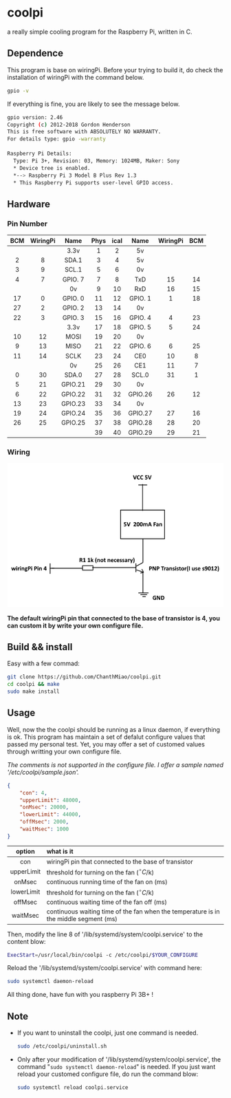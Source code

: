 # coolpi

a really simple cooling program for the Raspberry Pi, written in C.

## Dependence

This program is base on wiringPi. Before your trying to build it, do check the installation of wiringPi with the command below.

```bash
gpio -v
```

If everything is fine, you are likely to see the message below.

```bash
gpio version: 2.46
Copyright (c) 2012-2018 Gordon Henderson
This is free software with ABSOLUTELY NO WARRANTY.
For details type: gpio -warranty

Raspberry Pi Details:
  Type: Pi 3+, Revision: 03, Memory: 1024MB, Maker: Sony 
  * Device tree is enabled.
  *--> Raspberry Pi 3 Model B Plus Rev 1.3
  * This Raspberry Pi supports user-level GPIO access.
```

## Hardware

### Pin Number

|  BCM  | WiringPi |  Name   | Phys  | ical  |  Name   | WiringPi |  BCM  |
| :---: | :------: | :-----: | :---: | :---: | :-----: | :------: | :---: |
|       |          |  3.3v   |   1   |   2   |   5v    |          |       |
|   2   |    8     |  SDA.1  |   3   |   4   |   5v    |          |       |
|   3   |    9     |  SCL.1  |   5   |   6   |   0v    |          |       |
|   4   |    7     | GPIO. 7 |   7   |   8   |   TxD   |    15    |  14   |
|       |          |   0v    |   9   |  10   |   RxD   |    16    |  15   |
|  17   |    0     | GPIO. 0 |  11   |  12   | GPIO. 1 |    1     |  18   |
|  27   |    2     | GPIO. 2 |  13   |  14   |   0v    |          |       |
|  22   |    3     | GPIO. 3 |  15   |  16   | GPIO. 4 |    4     |  23   |
|       |          |  3.3v   |  17   |  18   | GPIO. 5 |    5     |  24   |
|  10   |    12    |  MOSI   |  19   |  20   |   0v    |          |       |
|   9   |    13    |  MISO   |  21   |  22   | GPIO. 6 |    6     |  25   |
|  11   |    14    |  SCLK   |  23   |  24   |   CE0   |    10    |   8   |
|       |          |   0v    |  25   |  26   |   CE1   |    11    |   7   |
|   0   |    30    |  SDA.0  |  27   |  28   |  SCL.0  |    31    |   1   |
|   5   |    21    | GPIO.21 |  29   |  30   |   0v    |          |       |
|   6   |    22    | GPIO.22 |  31   |  32   | GPIO.26 |    26    |  12   |
|  13   |    23    | GPIO.23 |  33   |  34   |   0v    |          |       |
|  19   |    24    | GPIO.24 |  35   |  36   | GPIO.27 |    27    |  16   |
|  26   |    25    | GPIO.25 |  37   |  38   | GPIO.28 |    28    |  20   |
|       |          |         |  39   |  40   | GPIO.29 |    29    |  21   |

### Wiring

![coolpi.png](coolpi.png)

**The default wiringPi pin that connected to the base of transistor is 4, you can custom it by write your own configure file.**

## Build && install

Easy with a few commad:

```bash
git clone https://github.com/ChanthMiao/coolpi.git
cd coolpi && make
sudo make install
```

## Usage

Well, now the the coolpi should be running as a linux daemon, if everything is ok. This program has maintain a set of defalut configure values that passed my personal test. Yet, you may offer a set of customed values through writting your own configure file.

*The comments is not supported in the configure file. I offer a sample named '/etc/coolpi/sample.json'.*

```json
{
    "con": 4,
    "upperLimit": 48000,
    "onMsec": 20000,
    "lowerLimit": 44000,
    "offMsec": 2000,
    "waitMsec": 1000
}
```

|option|what is it|
|:--:|:----|
|con|wiringPi pin that connected to the base of transistor|
|upperLimit|threshold for turning on the fan ($^\circ C$/k)|
|onMsec|continuous running time of the fan on (ms)|
|lowerLimit|threshold for turning on the fan ($^\circ C$/k)|
|offMsec|continuous waiting time of the fan off (ms)|
|waitMsec|continuous waiting time of the fan when the temperature is in the middle segment (ms)|

Then, modify the line 8 of '/lib/systemd/system/coolpi.service' to the content blow:

```bash
ExecStart=/usr/local/bin/coolpi -c /etc/coolpi/$YOUR_CONFIGURE
```

Reload the '/lib/systemd/system/coolpi.service' with command here:
```bash
sudo systemctl daemon-reload
```

All thing done, have fun with you raspberry Pi 3B+ !

## Note

- If you want to uninstall the coolpi, just one command is needed.

  ```bash
  sudo /etc/coolpi/uninstall.sh
  ```

- Only after your modification of '/lib/systemd/system/coolpi.service', the command "`sudo systemctl daemon-reload`" is needed. If you just want reload your customed configure file, do run the command blow:
  ```bash
  sudo systemctl reload coolpi.service
  ```

